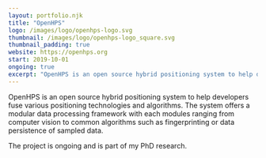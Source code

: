 ```yaml
---
layout: portfolio.njk
title: "OpenHPS"
logo: /images/logo/openhps-logo.svg
thumbnail: /images/logo/openhps-logo_square.svg
thumbnail_padding: true
website: https://openhps.org
start: 2019-10-01
ongoing: true
excerpt: "OpenHPS is an open source hybrid positioning system to help developers fuse various positioning technologies and algorithms. The system offers a modular data processing framework with each modules ranging from computer vision to common algorithms such as fingerprinting or data persistence of sampled data."
---
```

OpenHPS is an open source hybrid positioning system to help developers fuse various positioning technologies and algorithms. The system offers a modular data processing framework with each modules ranging from computer vision to common algorithms such as fingerprinting or data persistence of sampled data.

The project is ongoing and is part of my PhD research.